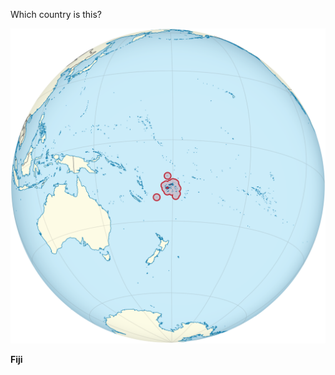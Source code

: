 Which country is this?

![Map of a country](images/Fiji_on_the_globe_(small_islands_magnified)_(Polynesia_centered).svg)
<!--question-->
**Fiji**
